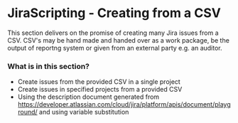 # JiraScripting - Creating from a CSV

This section delivers on the promise of creating many Jira issues from a CSV. 
CSV's may be hand made and handed over as a work package, be the output of reportng system or given from an external party e.g. an auditor.

### What is in this section? ###

* Create issues from the provided CSV in a single project
* Create issues in specified projects from a provided CSV
* Using the description document generated from  https://developer.atlassian.com/cloud/jira/platform/apis/document/playground/ and using variable substitution